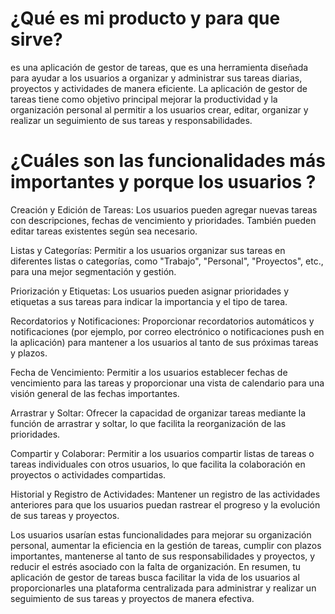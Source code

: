 # ¿Qué es mi producto y para que sirve? 
es una aplicación de gestor de tareas, que es una herramienta diseñada para ayudar a los usuarios a organizar y administrar sus tareas diarias, proyectos y actividades de manera eficiente. La aplicación de gestor de tareas tiene como objetivo principal mejorar la productividad y la organización personal al permitir a los usuarios crear, editar, organizar y realizar un seguimiento de sus tareas y responsabilidades.

# ¿Cuáles son las funcionalidades más importantes y porque los usuarios ?
Creación y Edición de Tareas: Los usuarios pueden agregar nuevas tareas con descripciones, fechas de vencimiento y prioridades. También pueden editar tareas existentes según sea necesario.

Listas y Categorías: Permitir a los usuarios organizar sus tareas en diferentes listas o categorías, como "Trabajo", "Personal", "Proyectos", etc., para una mejor segmentación y gestión.

Priorización y Etiquetas: Los usuarios pueden asignar prioridades y etiquetas a sus tareas para indicar la importancia y el tipo de tarea.

Recordatorios y Notificaciones: Proporcionar recordatorios automáticos y notificaciones (por ejemplo, por correo electrónico o notificaciones push en la aplicación) para mantener a los usuarios al tanto de sus próximas tareas y plazos.

Fecha de Vencimiento: Permitir a los usuarios establecer fechas de vencimiento para las tareas y proporcionar una vista de calendario para una visión general de las fechas importantes.

Arrastrar y Soltar: Ofrecer la capacidad de organizar tareas mediante la función de arrastrar y soltar, lo que facilita la reorganización de las prioridades.

Compartir y Colaborar: Permitir a los usuarios compartir listas de tareas o tareas individuales con otros usuarios, lo que facilita la colaboración en proyectos o actividades compartidas.

Historial y Registro de Actividades: Mantener un registro de las actividades anteriores para que los usuarios puedan rastrear el progreso y la evolución de sus tareas y proyectos.

Los usuarios usarían estas funcionalidades para mejorar su organización personal, aumentar la eficiencia en la gestión de tareas, cumplir con plazos importantes, mantenerse al tanto de sus responsabilidades y proyectos, y reducir el estrés asociado con la falta de organización. En resumen, tu aplicación de gestor de tareas busca facilitar la vida de los usuarios al proporcionarles una plataforma centralizada para administrar y realizar un seguimiento de sus tareas y proyectos de manera efectiva.